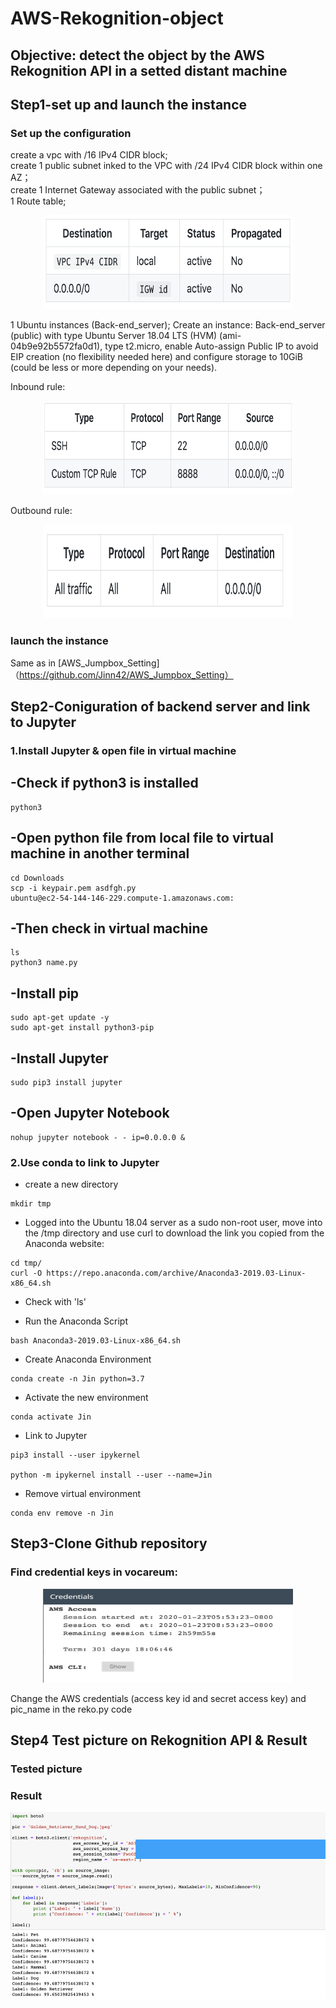 # AWS-Rekognition-object
## Objective: detect the object by the AWS Rekognition API in a setted distant machine
## Step1-set up and launch the instance
### Set up the configuration

create a vpc with /16 IPv4 CIDR block;  
create 1 public subnet inked to the VPC with /24 IPv4 CIDR block within one AZ；  
create 1 Internet Gateway associated with the public subnet；  
1 Route table;  

<div align=center><img width="400" height="150" src="https://github.com/Jinn42/AWS-Rekognition-object/blob/master/pic/routetable.png"/></div>

1 Ubuntu instances (Back-end_server);
Create an instance: Back-end_server (public) with type Ubuntu Server 18.04 LTS (HVM) (ami-04b9e92b5572fa0d1), type t2.micro, enable Auto-assign Public IP to avoid EIP creation (no flexibility needed here) and configure storage to 10GiB (could be less or more depending on your needs).


Inbound rule:  
<div align=center><img width="400" height="150" src="https://github.com/Jinn42/AWS-Rekognition-object/blob/master/pic/inboundrule.png"/></div>

Outbound rule:  
<div align=center><img width="400" height="150" src="https://github.com/Jinn42/AWS-Rekognition-object/blob/master/pic/outboundrule.png"/></div>  

### launch the instance
Same as in [AWS_Jumpbox_Setting]（https://github.com/Jinn42/AWS_Jumpbox_Setting）


## Step2-Coniguration of backend server and link to Jupyter
### 1.Install Jupyter & open file in virtual machine
## -Check if python3 is installed
```
python3
```
## -Open python file from local file to virtual machine in another terminal
```
cd Downloads
scp -i keypair.pem asdfgh.py
ubuntu@ec2-54-144-146-229.compute-1.amazonaws.com:
```
## -Then check in virtual machine
```
ls
python3 name.py
```
## -Install pip
```
sudo apt-get update -y
sudo apt-get install python3-pip
```
## -Install Jupyter
```
sudo pip3 install jupyter
```
## -Open Jupyter Notebook
```
nohup jupyter notebook - - ip=0.0.0.0 &
```

### 2.Use conda to link to Jupyter

- create a new directory
```
mkdir tmp
```
- Logged into the Ubuntu 18.04 server as a sudo non-root user, move into the /tmp directory and use curl to download the link you copied from the Anaconda website:
```
cd tmp/
curl -O https://repo.anaconda.com/archive/Anaconda3-2019.03-Linux-x86_64.sh
```
- Check with 'ls'

- Run the Anaconda Script
```
bash Anaconda3-2019.03-Linux-x86_64.sh
```
- Create Anaconda Environment
```
conda create -n Jin python=3.7
```
- Activate the new environment
```
conda activate Jin
```
- Link to Jupyter
```
pip3 install --user ipykernel

python -m ipykernel install --user --name=Jin
```
- Remove virtual environment
```
conda env remove -n Jin
```


## Step3-Clone Github repository
### Find credential keys in vocareum:
<div align=center><img width="400" height="150" src="https://github.com/Jinn42/AWS-Rekognition-object/blob/master/pic/AWS_credentials.png"/></div>  

Change the AWS credentials (access key id and secret access key) and pic_name in the reko.py code

## Step4 Test picture on Rekognition API & Result
### Tested picture

### Result

<div align=center><img width="600" height="300" src="https://github.com/Jinn42/AWS-Rekognition-object/blob/master/result.png"/></div>  
